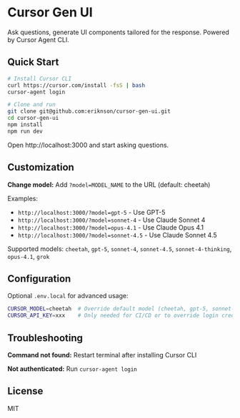 # Cursor Gen UI

Ask questions, generate UI components tailored for the response. Powered by Cursor Agent CLI.

## Quick Start

```bash
# Install Cursor CLI
curl https://cursor.com/install -fsS | bash
cursor-agent login

# Clone and run
git clone git@github.com:eriknson/cursor-gen-ui.git
cd cursor-gen-ui
npm install
npm run dev
```

Open http://localhost:3000 and start asking questions.

## Customization

**Change model:** Add `?model=MODEL_NAME` to the URL (default: cheetah)

Examples:
- `http://localhost:3000/?model=gpt-5` - Use GPT-5
- `http://localhost:3000/?model=sonnet-4` - Use Claude Sonnet 4
- `http://localhost:3000/?model=opus-4.1` - Use Claude Opus 4.1
- `http://localhost:3000/?model=sonnet-4.5` - Use Claude Sonnet 4.5

Supported models: `cheetah`, `gpt-5`, `sonnet-4`, `sonnet-4.5`, `sonnet-4-thinking`, `opus-4.1`, `grok`

## Configuration

Optional `.env.local` for advanced usage:
```bash
CURSOR_MODEL=cheetah  # Override default model (cheetah, gpt-5, sonnet-4.5, etc.)
CURSOR_API_KEY=xxx    # Only needed for CI/CD or to override login credentials
```

## Troubleshooting

**Command not found:** Restart terminal after installing Cursor CLI

**Not authenticated:** Run `cursor-agent login`

## License

MIT
